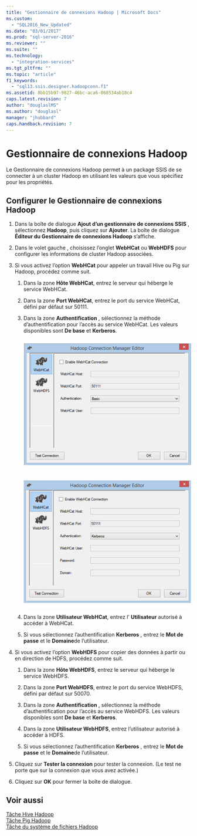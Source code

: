 ```yaml
---
title: "Gestionnaire de connexions Hadoop | Microsoft Docs"
ms.custom: 
  - "SQL2016_New_Updated"
ms.date: "03/01/2017"
ms.prod: "sql-server-2016"
ms.reviewer: ""
ms.suite: ""
ms.technology: 
  - "integration-services"
ms.tgt_pltfrm: ""
ms.topic: "article"
f1_keywords: 
  - "sql13.ssis.designer.hadoopconn.f1"
ms.assetid: 8bb15b97-9827-46bc-aca6-068534ab18c4
caps.latest.revision: 7
author: "douglaslMS"
ms.author: "douglasl"
manager: "jhubbard"
caps.handback.revision: 7
---
```

# Gestionnaire de connexions Hadoop
  Le Gestionnaire de connexions Hadoop permet à un package SSIS de se connecter à un cluster Hadoop en utilisant les valeurs que vous spécifiez pour les propriétés.  
  
## Configurer le Gestionnaire de connexions Hadoop  
  
1.  Dans la boîte de dialogue **Ajout d’un gestionnaire de connexions SSIS** , sélectionnez **Hadoop**, puis cliquez sur **Ajouter**. La boîte de dialogue **Éditeur du Gestionnaire de connexions Hadoop** s’affiche.  
  
2.  Dans le volet gauche , choisissez l’onglet **WebHCat** ou **WebHDFS** pour configurer les informations de cluster Hadoop associées.  
  
3.  Si vous activez l’option **WebHCat** pour appeler un travail Hive ou Pig sur Hadoop, procédez comme suit.  
  
    1.  Dans la zone **Hôte WebHCat**, entrez le serveur qui héberge le service WebHCat.  
  
    2.  Dans la zone **Port WebHCat**, entrez le port du service WebHCat, défini par défaut sur 50111.  
  
    3.  Dans la zone **Authentification** , sélectionnez la méthode d’authentification pour l’accès au service WebHCat. Les valeurs disponibles sont **De base** et **Kerberos**.  
  
         ![Hadoop connection manager editor with basic authentication](../../integration-services/connection-manager/media/hadoop-cm-basic.png "Hadoop connection manager editor with basic authentication")  
  
         ![Hadoop connection manager editor with Kerberos authentication](../../integration-services/connection-manager/media/hadoop-cm-kerberos.png "Hadoop connection manager editor with Kerberos authentication")  
  
    4.  Dans la zone **Utilisateur WebHCat**, entrez l’ **Utilisateur** autorisé à accéder à WebHCat.  
  
    5.  Si vous sélectionnez l’authentification **Kerberos** , entrez le **Mot de passe** et le **Domaine**de l’utilisateur.  
  
4.  Si vous activez l’option **WebHDFS** pour copier des données à partir ou en direction de HDFS, procédez comme suit.  
  
    1.  Dans la zone **Hôte WebHDFS**, entrez le serveur qui héberge le service WebHDFS.  
  
    2.  Dans la zone **Port WebHDFS**, entrez le port du service WebHDFS, défini par défaut sur 50070.  
  
    3.  Dans la zone **Authentification** , sélectionnez la méthode d’authentification pour l’accès au service WebHDFS. Les valeurs disponibles sont **De base** et **Kerberos**.  
  
    4.  Dans la zone **Utilisateur WebHDFS**, entrez l’utilisateur autorisé à accéder à HDFS.  
  
    5.  Si vous sélectionnez l’authentification **Kerberos** , entrez le **Mot de passe** et le **Domaine**de l’utilisateur.  
  
5.  Cliquez sur **Tester la connexion** pour tester la connexion. (Le test ne porte que sur la connexion que vous avez activée.)  
  
6.  Cliquez sur **OK** pour fermer la boîte de dialogue.  
  
## Voir aussi  
 [Tâche Hive Hadoop](../../integration-services/control-flow/hadoop-hive-task.md)   
 [Tâche Pig Hadoop](../../integration-services/control-flow/hadoop-pig-task.md)   
 [Tâche du système de fichiers Hadoop](../../integration-services/control-flow/hadoop-file-system-task.md)  
  
  